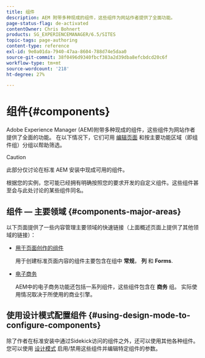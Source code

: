 ```yaml
---
title: 组件
description: AEM 附带多种现成的组件，这些组件为网站作者提供了全面功能。
page-status-flag: de-activated
contentOwner: Chris Bohnert
products: SG_EXPERIENCEMANAGER/6.5/SITES
topic-tags: page-authoring
content-type: reference
exl-id: 9e0a01da-7940-47aa-8604-788d74e5daa0
source-git-commit: 38f0496d9340fbcf383a2d39dba8efcbdcd20c6f
workflow-type: tm+mt
source-wordcount: '218'
ht-degree: 27%

---
```


# 组件{#components}

Adobe Experience Manager (AEM)附带多种现成的组件，这些组件为网站作者提供了全面的功能。 在以下情况下，它们可用 [编辑页面](/help/sites-classic-ui-authoring/classic-page-author-edit-content.md) 和按主要功能区域（即组件组）分组以帮助筛选。

>[!CAUTION]
>
>此部分仅讨论在标准 AEM 安装中现成可用的组件。
>
>根据您的实例，您可能已经拥有明确按照您的要求开发的自定义组件。这些组件甚至会与此处讨论的某些组件同名。

## 组件 — 主要领域 {#components-major-areas}

以下页面提供了一些内容管理主要领域的快速链接（上面概述页面上提供了其他领域的链接）：

* [用于页面创作的组件](/help/sites-classic-ui-authoring/classic-page-author-edit-mode.md)

  用于创建标准页面内容的组件主要包含在组中 **常规**， **列** 和 **Forms**.

* [电子商务](/help/commerce/cif-classic/administering/ecommerce.md)

  AEM中的电子商务功能还包括一系列组件，这些组件包含在 **商务** 组。 实际使用情况取决于所使用的商业引擎。

## 使用设计模式配置组件 {#using-design-mode-to-configure-components}

除了作者在标准安装中通过Sidekick访问的组件之外，还可以使用其他各种组件。 您可以使用 [设计模式](/help/sites-classic-ui-authoring/classic-page-author-design-mode.md#enable-disable-components) 启用/禁用这些组件并编辑特定组件的参数。
